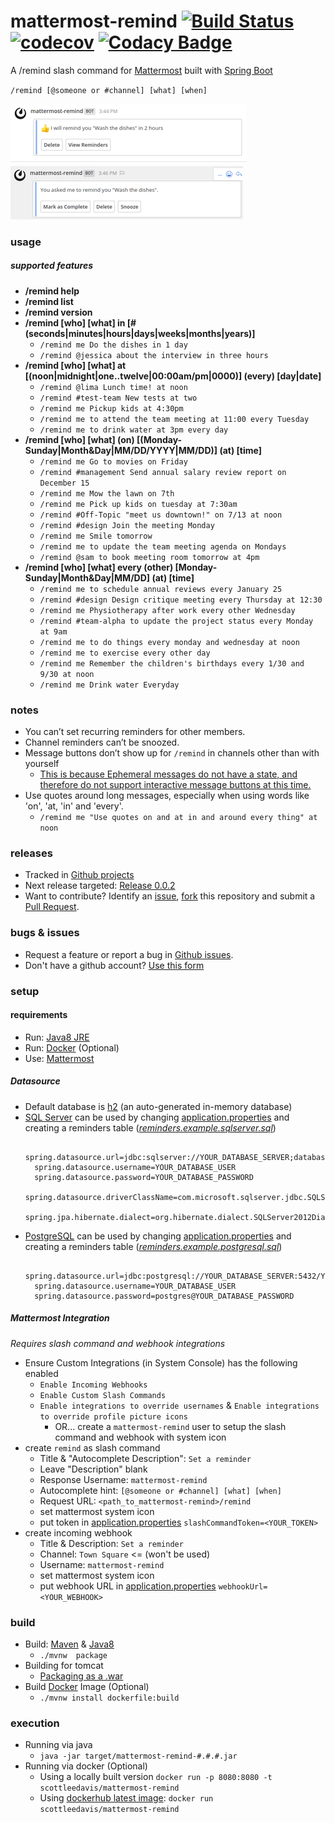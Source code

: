 # mattermost-remind [![Build Status](https://travis-ci.org/scottleedavis/mattermost-remind.svg?branch=master)](https://travis-ci.org/scottleedavis/mattermost-remind) [![codecov](https://codecov.io/gh/scottleedavis/mattermost-remind/branch/master/graph/badge.svg)](https://codecov.io/gh/scottleedavis/mattermost-remind) [![Codacy Badge](https://api.codacy.com/project/badge/Grade/11948b43df244a46b8f453e59998f488)](https://www.codacy.com/app/scottleedavis/mattermost-remind?utm_source=github.com&amp;utm_medium=referral&amp;utm_content=scottleedavis/mattermost-remind&amp;utm_campaign=Badge_Grade)

A /remind slash command for [Mattermost](https://mattermost.com/) built with [Spring Boot](https://spring.io/projects/spring-boot)

`/remind [@someone or #channel] [what] [when]`

![set_reminder](set_reminder.png)
![reminded](reminded.png)

### usage

##### supported features
* **/remind help**
* **/remind list**
* **/remind version**
* **/remind [who] [what] in [# (seconds|minutes|hours|days|weeks|months|years)]**
  * `/remind me Do the dishes in 1 day`
  * `/remind @jessica about the interview in three hours`
* **/remind [who] [what] at [(noon|midnight|one..twelve|00:00am/pm|0000)] (every) [day|date]**  
  * `/remind @lima Lunch time! at noon`
  * `/remind #test-team New tests at two`
  * `/remind me Pickup kids at 4:30pm`
  * `/remind me to attend the team meeting at 11:00 every Tuesday`
  * `/remind me to drink water at 3pm every day`
* **/remind [who] [what] (on) [(Monday-Sunday|Month&Day|MM/DD/YYYY|MM/DD)] (at) [time]**
  * `/remind me Go to movies on Friday`
  * `/remind #management Send annual salary review report on December 15`
  * `/remind me Mow the lawn on 7th`
  * `/remind me Pick up kids on tuesday at 7:30am`
  * `/remind #Off-Topic "meet us downtown!" on 7/13 at noon`
  * `/remind #design Join the meeting Monday`
  * `/remind me Smile tomorrow`
  * `/remind me to update the team meeting agenda on Mondays`
  * `/remind @sam to book meeting room tomorrow at 4pm`
* **/remind [who] [what] every (other) [Monday-Sunday|Month&Day|MM/DD] (at) [time]**
  * `/remind me to schedule annual reviews every January 25`
  * `/remind #design Design critique meeting every Thursday at 12:30`
  * `/remind me Physiotherapy after work every other Wednesday`
  * `/remind #team-alpha to update the project status every Monday at 9am`
  * `/remind me to do things every monday and wednesday at noon`
  * `/remind me to exercise every other day`
  * `/remind me Remember the children's birthdays every 1/30 and 9/30 at noon`
  * `/remind me Drink water Everyday`
  
### notes
* You can’t set recurring reminders for other members.
* Channel reminders can’t be snoozed.
* Message buttons don’t show up for `/remind` in channels other than with yourself
  * [This is because Ephemeral messages do not have a state, and therefore do not support interactive message buttons at this time.](https://docs.mattermost.com/developer/interactive-message-buttons.html#troubleshooting)
* Use quotes around long messages, especially when using words like 'on', 'at, 'in' and 'every'.
  * `/remind me "Use quotes on and at in and around every thing" at noon`

### releases

* Tracked in [Github projects](https://github.com/scottleedavis/mattermost-remind/projects)
* Next release targeted: [Release 0.0.2](https://github.com/scottleedavis/mattermost-remind/projects/1)
* Want to contribute?  Identify an [issue](https://github.com/scottleedavis/mattermost-remind/issues), [fork](https://help.github.com/articles/fork-a-repo/) this repository and submit a [Pull Request](https://github.com/scottleedavis/mattermost-remind/pulls).

### bugs & issues

* Request a feature or report a bug in [Github issues](https://github.com/scottleedavis/mattermost-remind/issues).
* Don't have a github account?  [Use this form](https://gitreports.com/issue/scottleedavis/mattermost-remind/)

### setup 

#### requirements
* Run: [Java8 JRE](http://openjdk.java.net/install/)
* Run: [Docker](https://www.docker.com/) (Optional)
* Use: [Mattermost](https://mattermost.com/) 

##### Datasource
* Default database is [h2](http://www.h2database.com/html/main.html) (an auto-generated in-memory database)
* [SQL Server](https://www.microsoft.com/en-us/sql-server/default.aspx) can be used by changing [application.properties](application/src/main/resources/application.properties) and creating a reminders table  (_[reminders.example.sqlserver.sql](scripts/reminders.example.sqlserver.sql)_)
  ```$xslt
    spring.datasource.url=jdbc:sqlserver://YOUR_DATABASE_SERVER;databaseName=YOUR_DATABASE_NAME
    spring.datasource.username=YOUR_DATABASE_USER
    spring.datasource.password=YOUR_DATABASE_PASSWORD
    spring.datasource.driverClassName=com.microsoft.sqlserver.jdbc.SQLServerDriver
    spring.jpa.hibernate.dialect=org.hibernate.dialect.SQLServer2012Dialect
  ```
* [PostgreSQL](https://www.postgresql.org/) can be used by changing [application.properties](application/src/main/resources/application.properties) and creating a reminders table (_[reminders.example.postgresql.sql](scripts/reminders.example.postgresql.sql)_)
  ```$xslt
    spring.datasource.url=jdbc:postgresql://YOUR_DATABASE_SERVER:5432/YOUR_DATABASE_NAME 
    spring.datasource.username=YOUR_DATABASE_USER 
    spring.datasource.password=postgres@YOUR_DATABASE_PASSWORD   
  ```
##### Mattermost Integration
_Requires slash command and webhook integrations_
* Ensure Custom Integrations (in System Console) has the following enabled
  * `Enable Incoming Webhooks`
  * `Enable Custom Slash Commands`
  * `Enable integrations to override usernames` & `Enable integrations to override profile picture icons`
    * OR... create a `mattermost-remind` user to setup the slash command and webhook with system icon
* create `remind` as slash command
  * Title & "Autocomplete Description": `Set a reminder`
  * Leave "Description" blank
  * Response Username: `mattermost-remind`
  * Autocomplete hint: `[@someone or #channel] [what] [when]`
  * Request URL: `<path_to_mattermost-remind>/remind`
  * set mattermost system icon
  * put token in [application.properties](application/src/main/resources/application.properties) `slashCommandToken=<YOUR_TOKEN>`
* create incoming webhook
  * Title & Description: `Set a reminder`
  * Channel: `Town Square`  <= (won't be used)
  * Username: `mattermost-remind`
  * set mattermost system icon
  * put webhook URL in [application.properties](application/src/main/resources/application.properties) `webhookUrl=<YOUR_WEBHOOK>`

### build
* Build: [Maven](https://maven.apache.org/download.cgi) & [Java8](http://openjdk.java.net/install/)
  * `./mvnw  package`
* Building for tomcat
  * [Packaging as a .war](https://docs.spring.io/spring-boot/docs/current/reference/htmlsingle/#build-tool-plugins-maven-packaging)
* Build [Docker](https://www.docker.com/) Image (Optional)
  * `./mvnw install dockerfile:build`

### execution
* Running via java
  * `java -jar target/mattermost-remind-#.#.#.jar`
* Running via docker (Optional)
  * Using a locally built version `docker run -p 8080:8080 -t scottleedavis/mattermost-remind`
  * Using [dockerhub latest image](https://hub.docker.com/r/scottleedavis/mattermost-remind/): `docker run scottleedavis/mattermost-remind`

